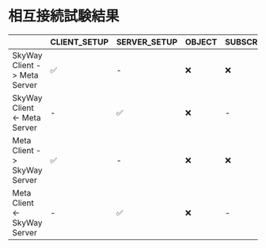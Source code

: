 # 相互接続試験結果

|                              | CLIENT_SETUP | SERVER_SETUP | OBJECT | SUBSCRIBE | SUBSCRIBE_OK | SUBSCRIBE_ERROR | UNSUBSCRIBE | SUBSCRIBE_FIN | SUBSCRIBE_RST | ANNOUNCE | ANNOUNCE_OK | ANNOUNCE_ERROR | UNANNOUNCE | GOAWAY |
| ---------------------------- | ------------ | ------------ | ------ | --------- | ------------ | --------------- | ----------- | ------------- | ------------- | -------- | ----------- | -------------- | ---------- | ------ |
| SkyWay Client -> Meta Server | ✅           | -            | ❌     | ❌        | -            | -               | ❌          | ❌            | ❌            | ❌       | -           | -              | ❌         | ❌     |
| SkyWay Client <- Meta Server | -            | ✅           | ❌     | -         | ❌           | ❌              | -           | ❌            | ❌            | -        | ❌          | ❌             | -          | ❌     |
| Meta Client -> SkyWay Server | ✅           | -            | ❌     | ❌        | -            | -               | ❌          | ❌            | ❌            | ❌       | -           | -              | ❌         | ❌     |
| Meta Client <- SkyWay Server | -            | ✅           | ❌     | -         | ❌           | ❌              | -           | ❌            | ❌            | -        | ❌          | ❌             | -          | ❌     |
